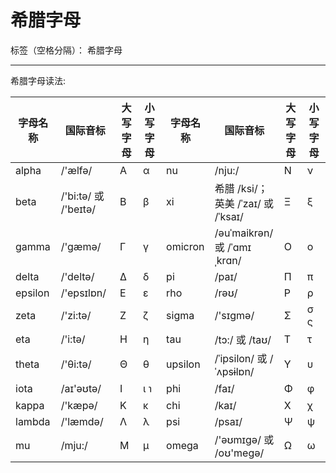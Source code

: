 # 希腊字母

标签（空格分隔）： 希腊字母

---

希腊字母读法: 



| **字母名称** | **国际音标**         | **大写字母** | **小写字母** | **字母名称** | **国际音标**                        | **大写字母** | **小写字母** |
|--------------|----------------------|--------------|--------------|--------------|-------------------------------------|--------------|--------------|
| alpha        | /'ælfə/              | Α            | α            | nu           | /nju:/                              | Ν            | ν            |
| beta         | /'bi:tə/ 或 /'beɪtə/ | Β            | β            | xi           | 希腊 /ksi/； 英美 /ˈzaɪ/ 或 /ˈksaɪ/ | Ξ            | ξ            |
| gamma        | /'gæmə/              | Γ            | γ            | omicron      | /əuˈmaikrən/ 或 /ˈɑmɪˌkrɑn/         | Ο            | ο            |
| delta        | /'deltə/             | Δ            | δ            | pi           | /paɪ/                               | Π            | π            |
| epsilon      | /'epsɪlɒn/           | Ε            | ε            | rho          | /rəʊ/                               | Ρ            | ρ            |
| zeta         | /'zi:tə/             | Ζ            | ζ            | sigma        | /'sɪɡmə/                            | Σ            | σ ς          |
| eta          | /'i:tə/              | Η            | η            | tau          | /tɔ:/ 或 /taʊ/                      | Τ            | τ            |
| theta        | /'θi:tə/             | Θ            | θ            | upsilon      | /ˈipsilon/ 或 /ˈʌpsɨlɒn/            | Υ            | υ            |
| iota         | /aɪ'əʊtə/            | Ι            | ι ℩          | phi          | /faɪ/                               | Φ            | φ            |
| kappa        | /'kæpə/              | Κ            | κ            | chi          | /kaɪ/                               | Χ            | χ            |
| lambda       | /'læmdə/             | Λ            | λ            | psi          | /psaɪ/                              | Ψ            | ψ            |
| mu           | /mju:/               | Μ            | μ            | omega        | /'əʊmɪɡə/ 或 /oʊ'meɡə/              | Ω            | ω            |
